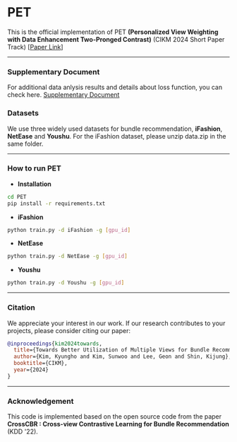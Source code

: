 # PET
This is the official implementation of PET **(Personalized View Weighting with Data Enhancement Two-Pronged Contrast)** 
(CIKM 2024 Short Paper Track) [[Paper Link](https://dl.acm.org/doi/10.1145/3627673.3680003)]

---
### Supplementary Document
For additional data anlysis results and details about loss function, you can check here.
[Supplementary Document](https://github.com/user-attachments/files/17536033/_CIKM24__Bundle_Recommendation__Online_Appendix_.pdf)

### Datasets
We use three widely used datasets for bundle recommendation, **iFashion**, **NetEase** and **Youshu**.
For the iFashion dataset, please unzip data.zip in the same folder.


---
### How to run PET
* **Installation**
```bash
cd PET
pip install -r requirements.txt
```
* **iFashion**
```bash
python train.py -d iFashion -g [gpu_id]
```
* **NetEase**
```bash
python train.py -d NetEase -g [gpu_id]
```
* **Youshu**
```bash
python train.py -d Youshu -g [gpu_id]   
```
---

### Citation
We appreciate your interest in our work. If our research contributes to your projects, please consider citing our paper:

```bibtex
@inproceedings{kim2024towards,
  title={Towards Better Utilization of Multiple Views for Bundle Recommendation},
  author={Kim, Kyungho and Kim, Sunwoo and Lee, Geon and Shin, Kijung},
  booktitle={CIKM},
  year={2024}
}
```
---
### Acknowledgement
This code is implemented based on the open source code from the paper **CrossCBR : Cross-view Contrastive Learning for Bundle Recommendation** (KDD '22).

